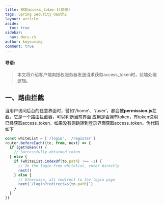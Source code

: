 ```yaml
---
title: 获取access_token-1(前端)
tags: Spring Security Oauth2
layout: article
aside:
  toc: true
sidebar:
  nav: docs-zh
author: keyouxing
comment: true
---
```

#### 导语:
> 本文将介绍客户端向授权服务器发送请求获取access_token时，前端处理逻辑。

## 一、路由拦截
当用户访问后台的任意界面时，譬如'/home'、'/user'，都会被**permission.js**拦截，它是一个路由拦截器，可以判断当前界面
应用是否拥有token，有token说明已经获取access_token，如果没有则跳转到登录界面获取access_token。伪代码如下
```javascript
const whiteList = ['/login', '/register']
router.beforeEach((to, from, next) => {
  if (getToken()) {
    // Successfully obtained token
  } else {
    if (whiteList.indexOf(to.path) !== -1) {
      // In the login-free whitelist, enter directly
      next()
    } else {
      // Otherwise, all redirect to the login page
      next(`/login?redirect=${to.path}`) 
    }
  }
})
```


